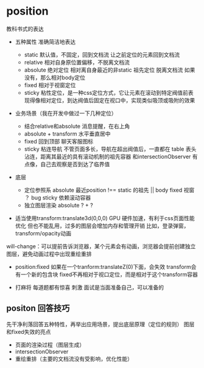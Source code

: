 # position

教科书式的表达

- 五种属性 准确简洁地表达
    - static 默认值，不固定，回到文档流
        让之前定位的元素回到文档流
    - relative 相对自身原位置偏移，不脱离文档流
    - absolute 绝对定位 相对离自身最近的非static 祖先定位
        脱离文档流 如果没有，那么相对body定位
    - fixed 相对于视窗定位
    - sticky 粘性定位，是一种css定位方式，它让元素在滚动到特定阀值前表现得像相对定位，到达阀值后固定在视口中，实现类似吸顶或吸附的效果
- 业务场景（我在开发中做过一下几种定位）
    - 结合relative和absolute 消息提醒，在右上角
    - absolute + transform 水平垂直居中
    - fixed 回到顶部 聊天客服图标
    - sticky 粘连导航 不管页面多长，导航在超出阀值后，一直都在
        table 表头沾连，距离其最近的具有滚动机制的祖先容器
        和intersectionObserver 有点像，自己去观察是否到达了临界值


- 底层
    - 定位参照系
    absolute 最近position !== static 的祖先 || body
    fixed 视窗 ？ bug
    sticky 依赖滚动容器
    - 独立图层渲染
    absolute ? + ?

- 适当使用transform:translate3d(0,0,0)
    GPU 硬件加速，有利于css页面性能优化
    但也不能乱用，过多的图层会增加内存和管理开销
    比如，登录弹窗，transform/opacity动画

will-change：可以提前告诉浏览器，某个元素会有动画，浏览器会提前创建独立图层，避免动画过程中出现重绘重排

- position:fixed 如果在一个tranform:translateZ(0)下面，会失效
    transform会有一个新的包含块 fixed不再相对于视口定位，而是相对于这个transform容器

- 打麻将 每道题都有惊喜 刺激
    面试是当面准备自己，可以准备的

## positon 回答技巧
先干净利落回答五种特性，再举出应用场景，提出底层原理（定位的规则） 图层和fixed失效的亮点

- 页面的渲染过程（图层生成）
- intersectionObserver
- 重绘重排（主要的文档流没有受影响，优化性能）


